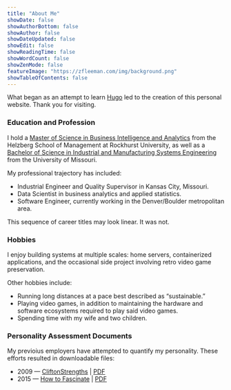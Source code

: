 ```yaml
---
title: "About Me"
showDate: false
showAuthorBottom: false
showAuthor: false
showDateUpdated: false
showEdit: false
showReadingTime: false
showWordCount: false
showZenMode: false
featureImage: "https://zfleeman.com/img/background.png"
showTableOfContents: false
---
```


What began as an attempt to learn [Hugo](https://gohugo.io) led to the creation of this personal website. Thank you for visiting.

### Education and Profession

I hold a [Master of Science in Business Intelligence and Analytics](https://www.rockhurst.edu/cbt/school-technology/data-analytics) from the Helzberg School of Management at Rockhurst University, as well as a [Bachelor of Science in Industrial and Manufacturing Systems Engineering](https://engineering.missouri.edu/departments/imse/) from the University of Missouri.

My professional trajectory has included:
- Industrial Engineer and Quality Supervisor in Kansas City, Missouri.
- Data Scientist in business analytics and applied statistics.
- Software Engineer, currently working in the Denver/Boulder metropolitan area.

This sequence of career titles may look linear. It was not.

### Hobbies

I enjoy building systems at multiple scales: home servers, containerized applications, and the occasional side project involving retro video game preservation.

Other hobbies include:
- Running long distances at a pace best described as “sustainable.”
- Playing video games, in addition to maintaining the hardware and software ecosystems required to play said video games.
- Spending time with my wife and two children.

### Personality Assessment Documents

My previoius employers have attempted to quantify my personality. These efforts resulted in downloadable files:
- 2009 — [CliftonStrengths](https://www.strengthsquest.com/home.aspx) | [PDF](2009_strengthsquest.pdf)
- 2015 — [How to Fascinate](https://www.howtofascinate.com/) | [PDF](2015_fascination_advantage.pdf)
